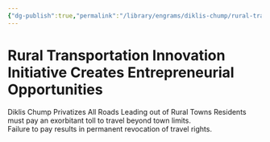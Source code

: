 ```yaml
---
{"dg-publish":true,"permalink":"/library/engrams/diklis-chump/rural-transportation-innovation-initiative-creates-entrepreneurial-opportunities/","tags":["DC/Rural","DC/AS1"]}
---
```


# Rural Transportation Innovation Initiative Creates Entrepreneurial Opportunities
Diklis Chump Privatizes All Roads Leading out of Rural Towns
Residents must pay an exorbitant toll to travel beyond town limits.  
Failure to pay results in permanent revocation of travel rights.
